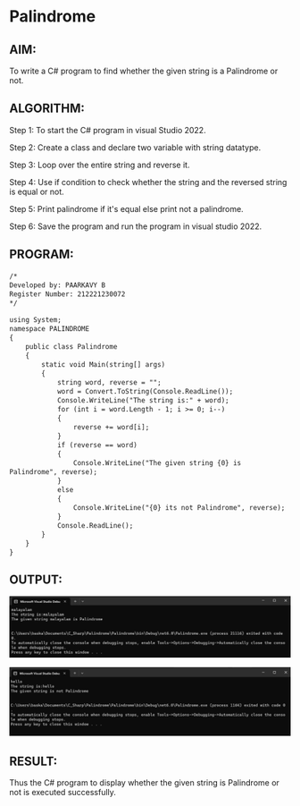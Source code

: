 # Palindrome

## AIM:
To write a C# program to find whether the given string is a Palindrome or not.

## ALGORITHM:
Step 1:
To start the C# program in visual Studio 2022.

Step 2:
Create a class and declare two variable with string datatype.

Step 3:
Loop over the entire string and reverse it.

Step 4:
Use if condition to check whether the string and the reversed string is equal or not.

Step 5:
Print palindrome if it's equal else print not a palindrome.

Step 6:
Save the program and run the program in visual studio 2022.

## PROGRAM:
```
/*
Developed by: PAARKAVY B 
Register Number: 212221230072 
*/
```

```
using System;
namespace PALINDROME
{
    public class Palindrome
    {
        static void Main(string[] args)
        {
            string word, reverse = "";
            word = Convert.ToString(Console.ReadLine());
            Console.WriteLine("The string is:" + word);
            for (int i = word.Length - 1; i >= 0; i--)
            {
                reverse += word[i];
            }
            if (reverse == word)
            {
                Console.WriteLine("The given string {0} is Palindrome", reverse);
            }
            else
            {
                Console.WriteLine("{0} its not Palindrome", reverse);
            }
            Console.ReadLine();
        }
    }
}
```

## OUTPUT:
![output](op1.png)

![output](op2.png)

## RESULT:
Thus the C# program to display whether the given string is Palindrome or not is executed successfully.
